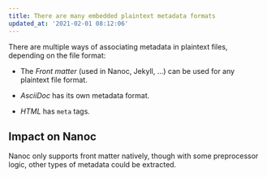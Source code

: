 ```yaml
---
title: There are many embedded plaintext metadata formats
updated_at: '2021-02-01 08:12:06'
---
```



There are multiple ways of associating metadata in plaintext files, depending on the file format:

* The *Front matter* (used in Nanoc, Jekyll, …) can be used for any plaintext file format.

* *AsciiDoc* has its own metadata format.

* *HTML* has `meta` tags.

## Impact on Nanoc
Nanoc only supports front matter natively, though with some preprocessor logic, other types of metadata could be extracted.